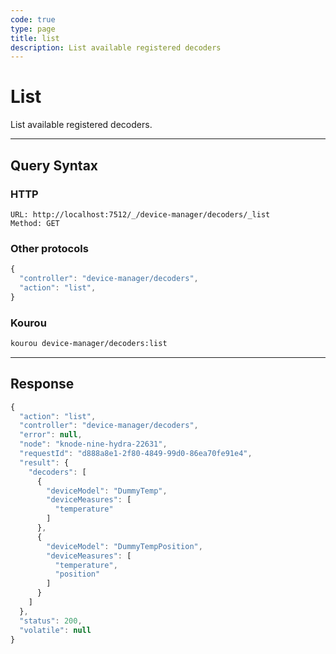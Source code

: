 ```yaml
---
code: true
type: page
title: list
description: List available registered decoders
---
```


# List

List available registered decoders.

---

## Query Syntax

### HTTP

```http
URL: http://localhost:7512/_/device-manager/decoders/_list
Method: GET
```

### Other protocols

```js
{
  "controller": "device-manager/decoders",
  "action": "list",
}
```

### Kourou

```bash
kourou device-manager/decoders:list
```
---

## Response

```js
{
  "action": "list",
  "controller": "device-manager/decoders",
  "error": null,
  "node": "knode-nine-hydra-22631",
  "requestId": "d888a8e1-2f80-4849-99d0-86ea70fe91e4",
  "result": {
    "decoders": [
      {
        "deviceModel": "DummyTemp",
        "deviceMeasures": [
          "temperature"
        ]
      },
      {
        "deviceModel": "DummyTempPosition",
        "deviceMeasures": [
          "temperature",
          "position"
        ]
      }
    ]
  },
  "status": 200,
  "volatile": null
}
```
